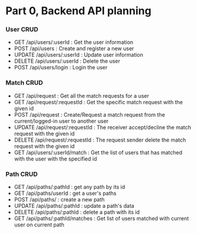 # Part 0, Backend API planning

### User CRUD

-   GET /api/users/:userId : Get the user information
-   POST /api/users : Create and register a new user
-   UPDATE /api/users/:userId : Update user information
-   DELETE /api/users/:userId : Delete the user
-   POST /api/users/login : Login the user

### Match CRUD

- GET /api/request : Get all the match requests for a user
- GET /api/request/:requestId : Get the specific match request with the given id 
- POST /api/request : Create/Request a match request from the current/logged-in user to another user
- UPDATE /api/request/:requestId : The receiver accept/decline the match request with the given id
- DELETE /api/request/:requestId : The request sender delete the match request with the given id
- GET /api/users/:userId/match : Get the list of users that has matched with the user with the specified id

### Path CRUD

-   GET /api/paths/:pathId : get any path by its id
-   GET /api/paths/userId : get a user's paths
-   POST /api/paths/ : create a new path
-   UPDATE /api/paths/:pathId : update a path's data
-   DELETE /api/paths/:pathId : delete a path with its id
-   GET /api/paths/:pathId/matches : Get list of users matched with current user on current path
